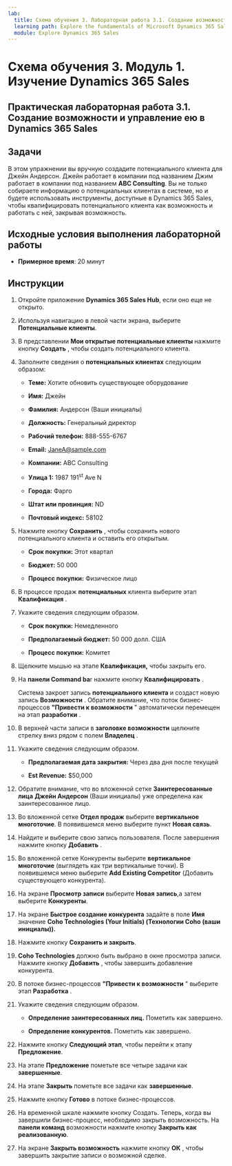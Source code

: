```yaml
---
lab:
  title: Схема обучения 3. Лабораторная работа 3.1. Создание возможностей и управление ею в Dynamics 365 Sales
  learning path: Explore the fundamentals of Microsoft Dynamics 365 Sales
  module: Explore Dynamics 365 Sales
---
```



Схема обучения 3. Модуль 1. Изучение Dynamics 365 Sales
========================

## Практическая лабораторная работа 3.1. Создание возможности и управление ею в Dynamics 365 Sales 

## Задачи

В этом упражнении вы вручную создадите потенциального клиента для Джейн Андерсон. Джейн работает в компании под названием Джим работает в компании под названием **ABC Consulting**. Вы не только собираете информацию о потенциальных клиентах в системе, но и будете использовать инструменты, доступные в Dynamics 365 Sales, чтобы квалифицировать потенциального клиента как возможность и работать с ней, закрывая возможность.


## Исходные условия выполнения лабораторной работы

  - **Примерное время**: 20 минут

## Инструкции


1. Откройте приложение **Dynamics 365 Sales Hub**, если оно еще не открыто.

2. Используя навигацию в левой части экрана, выберите **Потенциальные клиенты**. 

3. В представлении **Мои открытые потенциальные клиенты** нажмите кнопку **Создать** , чтобы создать потенциального клиента. 

4. Заполните сведения о **потенциальных клиентах** следующим образом:

    - **Теме:** Хотите обновить существующее оборудование

    - **Имя:** Джейн

    - **Фамилия:** Андерсон (Ваши инициалы)

    - **Должность:** Генеральный директор

    - **Рабочий телефон:** 888-555-6767

    - **Email:** [JaneA@sample.com](mailto:JaneA@sample.com)

    - **Компании:** ABC Consulting

    - **Улица 1:** 1987 191<sup data-htmlnode="">st</sup> Ave N

    - **Города:** Фарго

    - **Штат или провинция:** ND

    - **Почтовый индекс:** 58102

5. Нажмите кнопку **Сохранить** , чтобы сохранить нового потенциального клиента и оставить его открытым. 

    - **Срок покупки:** Этот квартал

    - **Бюджет:** 50 000

    - **Процесс покупки:** Физическое лицо

6. В процессе продаж **потенциальных** клиента выберите этап **Квалификация** .

7. Укажите сведения следующим образом.

    - **Срок покупки:** Немедленного

    - **Предполагаемый бюджет:** 50 000 долл. США 

    - **Процесс покупки:** Комитет

8. Щелкните мышью на этапе **Квалификация,** чтобы закрыть его. 

9. На **панели Command ba**r нажмите кнопку **Квалифицировать** . 

    Система закроет запись **потенциального клиента** и создаст новую запись **Возможности** . Обратите внимание, что поток бизнес-процессов **"Привести к возможности** " автоматически перемещен на этап **разработки** . 

10. В верхней части записи в **заголовке возможности** щелкните стрелку вниз рядом с полем **Владелец** .

11. Укажите сведения следующим образом.
    - **Предполагаемая дата закрытия:** Через два дня после текущей

    - **Est Revenue:** $50,000
        
12. Обратите внимание, что во вложенной сетке **Заинтересованные лица** **Джейн Андерсон** (Ваши инициалы) уже определена как заинтересованное лицо.

13. Во вложенной сетке **Отдел продаж** выберите **вертикальное многоточие**. В появившемся меню выберите пункт **Новая связь**.

14. Найдите и выберите свою запись пользователя. После завершения нажмите кнопку **Добавить** .

15. Во вложенной сетке Конкуренты выберите **вертикальное многоточие** (выглядеть как три вертикальные точки). В появившемся меню выберите **Add Existing Competitor** (Добавить существующего конкурента).

16. На экране **Просмотр записи** выберите **Новая запись**,а затем выберите **Конкуренты**.

17. На экране **Быстрое создание конкурента** задайте в поле **Имя** значение **Coho Technologies (Your Initials) (Технологии Coho (ваши инициалы)).**

18. Нажмите кнопку **Сохранить и закрыть**.

19. **Coho Technologies** должно быть выбрано в окне просмотра записи. Нажмите кнопку **Добавить** , чтобы завершить добавление конкурента.

20. В потоке бизнес-процессов **"Привести к возможности** " выберите этап **Разработка** . 

21. Укажите сведения следующим образом.

    - **Определение заинтересованных лиц.** Пометить как завершено.

    - **Определение конкурентов.** Пометить как завершено. 

22. Нажмите кнопку **Следующий этап**, чтобы перейти к этапу **Предложение**. 

23. На этапе **Предложение** пометьте все четыре задачи как **завершенные**. 

24. На этапе **Закрыть** пометьте все задачи как **завершенные**. 

25. Нажмите кнопку **Готово** в потоке бизнес-процессов. 

26. На временной шкале нажмите кнопку Создать. Теперь, когда вы завершили бизнес-процесс, необходимо закрыть возможность. На **панели команд** возможности нажмите кнопку **Закрыть как реализованную**.

27. На экране **Закрыть возможность** нажмите кнопку **ОК** , чтобы завершить закрытие записи о возможной сделке.


